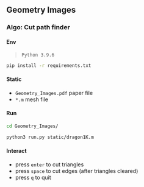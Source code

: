 ## Geometry Images

### Algo: Cut path finder

#### Env

> `Python 3.9.6`

```bash
pip install -r requirements.txt
```

#### Static

- `Geometry_Images.pdf` paper file
- `*.m` mesh file

#### Run

```bash
cd Geometry_Images/

python3 run.py static/dragon1K.m

```

#### Interact

- press `enter` to cut triangles
- press `space` to cut edges (after triangles cleared)
- press `q` to quit